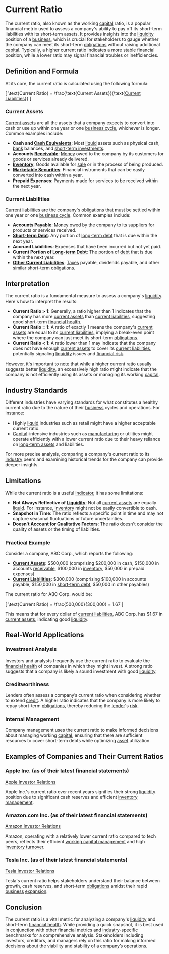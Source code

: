 # Current Ratio

The current ratio, also known as the working [capital](../c/capital.md) ratio, is a popular financial metric used to assess a company's ability to pay off its short-term liabilities with its short-term assets. It provides insights into the [liquidity](../l/liquidity.md) position of a [business](../b/business.md), which is crucial for stakeholders to gauge whether the company can meet its short-term [obligations](../o/obligation.md) without raising additional [capital](../c/capital.md). Typically, a higher current ratio indicates a more stable financial position, while a lower ratio may signal financial troubles or inefficiencies.

## Definition and Formula

At its core, the current ratio is calculated using the following formula:

\[ \text{Current Ratio} = \frac{\text{Current Assets}}{\text{[Current Liabilities](../c/current_liabilities.md)}} \]

### Current Assets

[Current assets](../c/current_assets.md) are all the assets that a company expects to convert into cash or use up within one year or one [business cycle](../b/business_cycle.md), whichever is longer. Common examples include:

- **Cash and [Cash Equivalents](../c/cash_equivalents.md)**: Most [liquid](../l/liquid.md) assets such as physical cash, [bank](../b/bank.md) balances, and [short-term investments](../s/short-term_investments.md).
- **Accounts [Receivable](../r/receivable.md)**: [Money](../m/money.md) owed to the company by its customers for goods or services already delivered.
- **[Inventory](../i/inventory.md)**: Goods available for [sale](../s/sale.md) or in the process of being produced.
- **[Marketable Securities](../m/marketable_securities.md)**: Financial instruments that can be easily converted into cash within a year.
- **Prepaid Expenses**: Payments made for services to be received within the next year.

### Current Liabilities

[Current liabilities](../c/current_liabilities.md) are the company's [obligations](../o/obligation.md) that must be settled within one year or one [business cycle](../b/business_cycle.md). Common examples include:

- **Accounts Payable**: [Money](../m/money.md) owed by the company to its suppliers for products or services received.
- **[Short-term Debt](../s/short-term_debt.md)**: Any portion of [long-term debt](../l/long-term_debt.md) that is due within the next year.
- **Accrued Liabilities**: Expenses that have been incurred but not yet paid.
- **Current Portion of [Long-term Debt](../l/long-term_debt.md)**: The portion of [debt](../d/debt.md) that is due within the next year.
- **[Other Current Liabilities](../o/other_current_liabilities.md)**: [Taxes](../t/taxes.md) payable, dividends payable, and other similar short-term [obligations](../o/obligation.md).

## Interpretation

The current ratio is a fundamental measure to assess a company's [liquidity](../l/liquidity.md). Here's how to interpret the results:

- **Current Ratio > 1**: Generally, a ratio higher than 1 indicates that the company has more [current assets](../c/current_assets.md) than [current liabilities](../c/current_liabilities.md), suggesting good short-term [financial health](../f/financial_health.md).
- **Current Ratio = 1**: A ratio of exactly 1 means the company's [current assets](../c/current_assets.md) are equal to its [current liabilities](../c/current_liabilities.md), implying a break-even point where the company can just meet its short-term [obligations](../o/obligation.md).
- **Current Ratio < 1**: A ratio lower than 1 may indicate that the company does not have enough [current assets](../c/current_assets.md) to cover its [current liabilities](../c/current_liabilities.md), potentially signaling [liquidity](../l/liquidity.md) issues and [financial risk](../f/financial_risk.md).

However, it's important to [note](../n/note.md) that while a higher current ratio usually suggests better [liquidity](../l/liquidity.md), an excessively high ratio might indicate that the company is not efficiently using its assets or managing its working [capital](../c/capital.md).

## Industry Standards

Different industries have varying standards for what constitutes a healthy current ratio due to the nature of their [business](../b/business.md) cycles and operations. For instance:

- Highly [liquid](../l/liquid.md) industries such as retail might have a higher acceptable current ratio.
- [Capital](../c/capital.md)-intensive industries such as [manufacturing](../m/manufacturing.md) or utilities might operate efficiently with a lower current ratio due to their heavy reliance on [long-term assets](../l/long-term_assets.md) and liabilities.

For more precise analysis, comparing a company's current ratio to its [industry](../i/industry.md) peers and examining historical trends for the company can provide deeper insights.

## Limitations

While the current ratio is a useful [indicator](../i/indicator.md), it has some limitations:

- **Not Always Reflective of [Liquidity](../l/liquidity.md)**: Not all [current assets](../c/current_assets.md) are equally [liquid](../l/liquid.md). For instance, [inventory](../i/inventory.md) might not be easily convertible to cash.
- **Snapshot in Time**: The ratio reflects a specific point in time and may not capture seasonal fluctuations or future uncertainties.
- **Doesn't Account for Qualitative Factors**: The ratio doesn't consider the quality of assets or the timing of liabilities.

### Practical Example

Consider a company, ABC Corp., which reports the following:

- **[Current Assets](../c/current_assets.md)**: $500,000 (comprising $200,000 in cash, $150,000 in accounts [receivable](../r/receivable.md), $100,000 in [inventory](../i/inventory.md), $50,000 in prepaid expenses)
- **[Current Liabilities](../c/current_liabilities.md)**: $300,000 (comprising $100,000 in accounts payable, $150,000 in [short-term debt](../s/short-term_debt.md), $50,000 in other payables)

The current ratio for ABC Corp. would be:

\[ \text{Current Ratio} = \frac{500,000}{300,000} = 1.67 \]

This means that for every dollar of [current liabilities](../c/current_liabilities.md), ABC Corp. has $1.67 in [current assets](../c/current_assets.md), indicating good [liquidity](../l/liquidity.md).

## Real-World Applications

### Investment Analysis

Investors and analysts frequently use the current ratio to evaluate the [financial health](../f/financial_health.md) of companies in which they might invest. A strong ratio suggests that a company is likely a sound investment with good [liquidity](../l/liquidity.md).

### Creditworthiness

Lenders often assess a company’s current ratio when considering whether to extend [credit](../c/credit.md). A higher ratio indicates that the company is more likely to repay short-term [obligations](../o/obligation.md), thereby reducing the [lender](../l/lender.md)'s [risk](../r/risk.md).

### Internal Management

Company management uses the current ratio to make informed decisions about managing working [capital](../c/capital.md), ensuring that there are sufficient resources to cover short-term debts while optimizing [asset](../a/asset.md) utilization.

## Examples of Companies and Their Current Ratios

### Apple Inc. (as of their latest financial statements)
[Apple Investor Relations](https://investor.apple.com/)

Apple Inc.'s current ratio over recent years signifies their strong [liquidity](../l/liquidity.md) position due to significant cash reserves and efficient [inventory management](../i/inventory_management.md).

### Amazon.com Inc. (as of their latest financial statements)
[Amazon Investor Relations](https://ir.aboutamazon.com/)

Amazon, operating with a relatively lower current ratio compared to tech peers, reflects their efficient [working capital management](../w/working_capital_management.md) and high [inventory turnover](../i/inventory_turnover.md).

### Tesla Inc. (as of their latest financial statements)
[Tesla Investor Relations](https://ir.tesla.com/)

Tesla's current ratio helps stakeholders understand their balance between growth, cash reserves, and short-term [obligations](../o/obligation.md) amidst their rapid [business](../b/business.md) [expansion](../e/expansion.md).

## Conclusion

The current ratio is a vital metric for analyzing a company's [liquidity](../l/liquidity.md) and short-term [financial health](../f/financial_health.md). While providing a quick snapshot, it is best used in conjunction with other financial metrics and [industry](../i/industry.md)-specific benchmarks for a comprehensive analysis. Stakeholders including investors, creditors, and managers rely on this ratio for making informed decisions about the viability and stability of a company’s operations.
